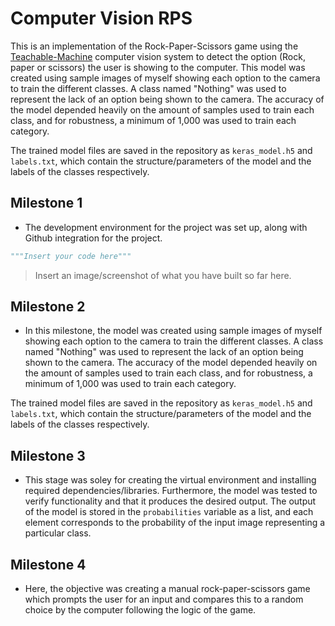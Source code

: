 # Computer Vision RPS
This is an implementation of the Rock-Paper-Scissors game using the [Teachable-Machine](https://teachablemachine.withgoogle.com/) computer vision system to detect the option (Rock, paper or scissors) the user is showing to the computer. This model was created using sample images of myself showing each option to the camera to train the different classes. A class named "Nothing" was used to represent the lack of an option being shown to the camera. The accuracy of the model depended heavily on the amount of samples used to train each class, and for robustness, a minimum of 1,000 was used to train each category. 

The trained model files are saved in the repository as `keras_model.h5` and `labels.txt`, which contain the structure/parameters of the model and the labels of the classes respectively. 

## Milestone 1

- The development environment for the project was set up, along with Github integration for the project.
  
```python
"""Insert your code here"""
```

> Insert an image/screenshot of what you have built so far here.

## Milestone 2

- In this milestone, the model was created using sample images of myself showing each option to the camera to train the different classes. A class named "Nothing" was used to represent the lack of an option being shown to the camera. The accuracy of the model depended heavily on the amount of samples used to train each class, and for robustness, a minimum of 1,000 was used to train each category. 

The trained model files are saved in the repository as `keras_model.h5` and `labels.txt`, which contain the structure/parameters of the model and the labels of the classes respectively. 

## Milestone 3

- This stage was soley for creating the virtual environment and installing required dependencies/libraries. Furthermore, the model was tested to verify functionality and that it produces the desired output. The output of the model is stored in the `probabilities` variable as a list, and each element corresponds to the probability of the input image representing a particular class.

## Milestone 4

- Here, the objective was creating a manual rock-paper-scissors game which prompts the user for an input and compares this to a random choice by the computer following the logic of the game.